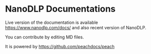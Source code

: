 # NanoDLP Documentations
Live version of the documentation is available https://www.nanodlp.com/docs/ and also recent version of NanoDLP.

You can contribute by editing MD files. 

It is powered by https://github.com/peachdocs/peach
